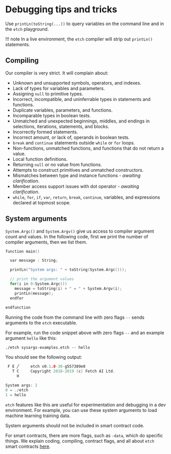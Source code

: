 <h1>Debugging tips and tricks</h1>

Use `printLn(toString(...))` to query variables on the command line and in the `etch` playground. 

!!! note
    In a live environment, the `etch` compiler will strip out `printLn()` statements.

## Compiling

[!comment]: <> (Todo: fill out with examples as we go along.)

Our compiler is very strict. It will complain about:

* Unknown and unsupported symbols, operators, and indexes.
* Lack of types for variables and parameters.
* Assigning `null` to primitive types.
* Incorrect, incompatible, and uninferrable types in statements and functions.
* Duplicate variables, parameters, and functions.
* Incomparable types in boolean tests.
* Unmatched and unexpected beginnings, middles, and endings in selections, iterations, statements, and blocks.
* Incorrectly formed statements.
* Incorrect amount, or lack of, operands in boolean tests.
* `break` and `continue` statements outside `while` or `for` loops.
* Non-functions, unmatched functions, and functions that do not return a value.
* Local function definitions.
* Returning `null` or no value from functions.
* Attempts to construct primitives and unmatched constructors.
* Mismatches between type and instance functions - *awaiting clarification*.
* Member access support issues with dot operator - *awaiting clarification*.
* `while`, `for`, `if`, `var`, `return`, `break`, `continue`, variables, and expressions declared at topmost scope.


## System arguments

`System.Argc()` and `System.Argv()` give us access to compiler argument count and values. In the following code, first we print the number of compiler arguments, then we list them.

``` c++
function main()

  var message : String;

  printLn("System args: " + toString(System.Argc()));

  // print the argument values
  for(i in 0:System.Argc())
    message = toString(i) + " = " + System.Argv(i);
    printLn(message); 
  endfor
  
endfunction
```

Running the code from the command line with zero flags `--` sends arguments to the `etch` executable.  

For example, run the code snippet above with zero flags `--` and an example argument `hello` like this:

`./etch sysargs-examples.etch -- hello`

You should see the following output:

``` c++
 F E ╱     etch v0.1.0-30-g557389e0
   T C     Copyright 2018-2019 (c) Fetch AI Ltd.
     H     

System args: 2
0 = ./etch
1 = hello
```

`etch` features like this are useful for experimentation and debugging in a dev environment. For example, you can use these system arguments to load machine learning training data. 

System arguments should not be included in smart contract code. 

For smart contracts, there are more flags, such as `-data`, which do specific things. We explain coding, compiling, contract flags, and all about `etch` smart contracts <a href="../.././smart-contracts/smart-contract-intro/" target=_blank> here</a>.

<br/>